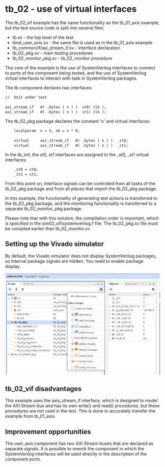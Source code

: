 # tb_02 - use of virtual interfaces

The tb_02_vif example has the same functionality as the tb_01_axis example, but the test source code is split into several files:

* tb.sv - the top level of the test
* bind_user_axis.sv - the same file is used as in the tb_01_axis example
* tb_common/if/axi_stream_if.sv - interface declaration
* tb_02_pkg.sv - main testing procedures
* tb_02_monitor_pkg.sv - tb_02_monitor procedure

The core of the example is the use of SystemVerilog interfaces to connect to ports of the component being tested, and the use of SystemVerilog virtual interfaces to interact with task in SystemVerilog packages.

The tb component declares two interfaces:
````
//  Unit under test

axi_stream_if   #( .bytes ( n ) )  st0( clk );
axi_stream_if   #( .bytes ( n ) )  st1( clk );
````

The tb_02_pkg package declares the constant 'n' and virtual interfaces:
````
    localparam  n = 5, nb = n * 8;

    virtual     axi_stream_if   #( .bytes ( n ) )  _st0;
    virtual     axi_stream_if   #( .bytes ( n ) )  _st1;
````

In the tb_init, the st0, st1 interfaces are assigned to the _st0, _st1 virtual interfaces:
````
    _st0 = st0;
    _st1 = st1;
````

From this point on, interface signals can be controlled from all tasks of the tb_02_pkg package and from all places that import the tb_02_pkg package.

In this example, the functionality of generating test actions is transferred to the tb_02_pkg package, and the monitoring functionality is transferred to a separate tb_02_monitor_pkg package.

Please note that with this solution, the compilation order is important, which is specified in the sim02_vif/systemverilog.f file; The tb_02_pkg.sv file must be compiled earlier than tb_02_monitor.sv

## Setting up the Vivado simulator

By default, the Vivado simulator does not display SystemVerilog packages, so internal package signals are hidden. You need to enable package display.

![](./simulator_pkg.png)

## tb_02_vif disadvantages

This example uses the axis_stream_if interface, which is designed to model the AXI Stream bus and has its own write() and read() procedures, but these procedures are not used in the test. This is done to accurately transfer the example from tb_01_axis.

## Improvement opportunities

The user_axis component has two AXI Stream buses that are declared as separate signals. It is possible to rework the component in which the SystemVerilog interfaces will be used directly in the description of the component ports.